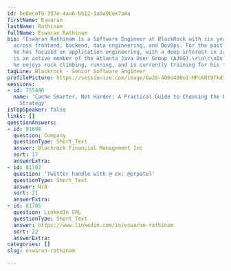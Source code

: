 ```yaml
---
id: be0ecef9-357e-4aa6-bb12-1a0a9bee7a8a
firstName: Eswaran
lastName: Rathinam
fullName: Eswaran Rathinam
bio: "Eswaran Rathinam is a Software Engineer at BlackRock with six years of experience
  across frontend, backend, data engineering, and DevOps. For the past four years,
  he has focused on application engineering, with a deep interest in Java. Eswaran
  is an active member of the Atlanta Java User Group (AJUG).\r\n\r\nIn his free time,
  he enjoys rock climbing, running, and is currently training for his first marathon."
tagLine: Blackrock - Senior Software Engineer
profilePicture: https://sessionize.com/image/8a28-400o400o1-MPc6Nt9Tkd1f7MvvL1rtLV.jpg
sessions:
- id: 755446
  name: 'Cache Smarter, Not Harder: A Practical Guide to Choosing the Best Caching
    Strategy'
isTopSpeaker: false
links: []
questionAnswers:
- id: 81698
  question: Company
  questionType: Short_Text
  answer: Blackrock Financial Management Inc
  sort: 17
  answerExtra:
- id: 81702
  question: 'Twitter handle with @ ex: @prpatel'
  questionType: Short_Text
  answer: N/A
  sort: 21
  answerExtra:
- id: 81705
  question: LinkedIn URL
  questionType: Short_Text
  answer: https://www.linkedin.com/in/eswaran-rathinam
  sort: 22
  answerExtra:
categories: []
slug: eswaran-rathinam

---
```


